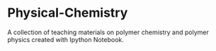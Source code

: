 # Physical-Chemistry
A collection of teaching materials on polymer chemistry and polymer physics created with Ipython Notebook. 
